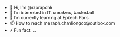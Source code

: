 - 👋 Hi, I’m @raprapchh
- 👀 I’m interested in IT, sneakers, basketball
- 🌱 I’m currently learning at Epitech Paris
- 📫 How to reach me raph.chanliongco@outlook.com
- ⚡ Fun fact: ...

<!---
raprapchh/raprapchh is a ✨ special ✨ repository because its `README.md` (this file) appears on your GitHub profile.
You can click the Preview link to take a look at your changes.
--->
